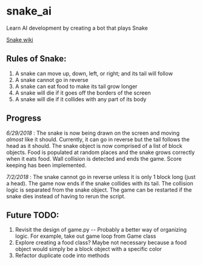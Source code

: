 # snake_ai
Learn AI development by creating a bot that plays Snake

[Snake wiki](http://gaming.wikia.com/wiki/Snake_(video_game))

## Rules of Snake:
1. A snake can move up, down, left, or right; and its tail will follow
2. A snake cannot go in reverse
3. A snake can eat food to make its tail grow longer
4. A snake will die if it goes off the borders of the screen
5. A snake will die if it collides with any part of its body

## Progress
*6/29/2018* : The snake is now being drawn on the screen and moving *almost* like it should. Currently, it can go in reverse but the tail follows the head as it should. The snake object is now comprised of a list of block objects. Food is populated at random places and the snake grows correctly when it eats food. Wall collision is detected and ends the game. Score keeping has been implemented.

*7/2/2018* : The snake cannot go in reverse unless it is only 1 block long (just a head). The game now ends if the snake collides with its tail. The collision logic is separated from the snake object. The game can be restarted if the snake dies instead of having to rerun the script.

## Future TODO:
1. Revisit the design of game.py -- Probably a better way of organizing logic. For example, take out game loop from Game class
2. Explore creating a food class? Maybe not necessary because a food object would simply be a block object with a specific color
3. Refactor duplicate code into methods
